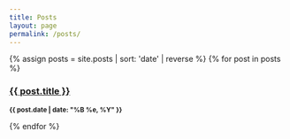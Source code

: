 ```yaml
---
title: Posts
layout: page
permalink: /posts/
---
```


{% assign posts = site.posts | sort: 'date' | reverse %}
{% for post in posts %}
  <h3><a href="{{ post.url }}">{{ post.title }}</a></h3>
  <p><small><strong>{{ post.date | date: "%B %e, %Y" }}</strong></small></p>
{% endfor %}
